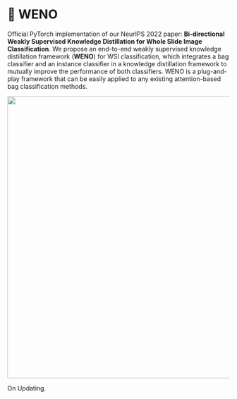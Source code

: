 # :camel: WENO
Official PyTorch implementation of our NeurIPS 2022 paper: **Bi-directional Weakly Supervised Knowledge Distillation for Whole Slide Image Classification**. We propose an end-to-end weakly supervised knowledge distillation framework (**WENO**) for WSI classification, which integrates a bag classifier and an instance classifier in a knowledge distillation framework to mutually improve the performance of both classifiers. WENO is a plug-and-play framework that can be easily applied to any existing attention-based bag classification methods.

<p align="center">
  <img src="https://github.com/miccaiif/WENO/blob/main/figure3.jpg" width="640">
</p>

On Updating.
